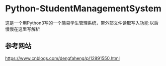 # Python-StudentManagementSystem
这是一个用Python3写的一个简易学生管理系统，带外部文件读取写入功能
以后慢慢在这里写解析

## 参考网站
https://www.cnblogs.com/dengfaheng/p/12891550.html
